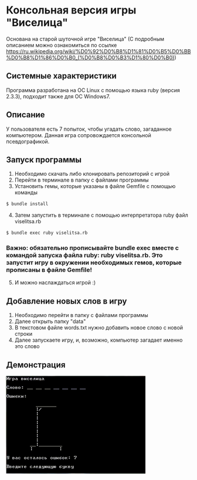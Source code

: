 # Консольная версия игры "Виселица"
Основана на старой шуточной игре "Виселица" (С подробным описанием можно ознакомиться по ссылке https://ru.wikipedia.org/wiki/%D0%92%D0%B8%D1%81%D0%B5%D0%BB%D0%B8%D1%86%D0%B0_(%D0%B8%D0%B3%D1%80%D0%B0))

## Системные характеристики
Программа разработана на ОС Linux с помощью языка ruby (версия 2.3.3), подходит также для ОС Windows7.

## Описание
У пользователя есть 7 попыток, чтобы угадать слово, загаданное компьютером.
Данная игра сопровождается консольной псевдографикой.

## Запуск программы
1. Необходимо скачать либо клонировать репозиторий с игрой
2. Перейти в терминале в папку с файлами программы
3. Установить гемы, которые указаны в файле Gemfile с помощью команды 
```bash
$ bundle install
```
4. Затем запустить в терминале с помощью интерпретатора ruby файл viselitsa.rb
```bash
$ bundle exec ruby viselitsa.rb
```
### Важно: обязательно прописывайте bundle exec вместе с командой запуска файла ruby: ruby viselitsa.rb. Это запустит игру в окружении необходимых гемов, которые прописаны в файле Gemfile!

5. И можно наслаждаться игрой :)

## Добавление новых слов в игру
1. Необходимо перейти в папку с файлами программы
2. Далее открыть папку "data"
3. В текстовом файле words.txt нужно добавить новое слово с новой строки 
4. Далее запускаете игру, и, возможно, компьютер загадает именно это слово

## Демонстрация
![](https://github.com/LanaBanana89/game_viselitsa/blob/master/viselitsa.gif)
